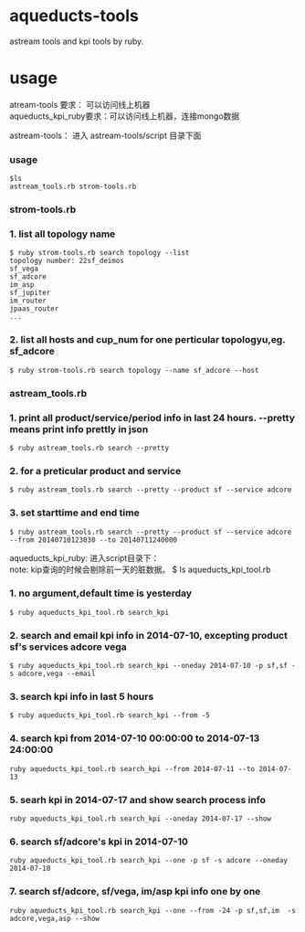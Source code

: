 aqueducts-tools
===============

astream tools and kpi tools by ruby.

usage
================
atream-tools 要求： 可以访问线上机器<br/>
aqueducts_kpi_ruby要求：可以访问线上机器，连接mongo数据

astream-tools：
  进入 astream-tools/script 目录下面<br/>
### usage
	$ls 
	astream_tools.rb strom-tools.rb
### strom-tools.rb
###	1. list all topology name
	$ ruby strom-tools.rb search topology --list
	topology number: 22sf_deimos
	sf_vega
	sf_adcore
	im_asp
	sf_jupiter
	im_router
	jpaas_router
	...
###	2. list all hosts and cup_num for one perticular topologyu,eg. sf_adcore
	$ ruby strom-tools.rb search topology --name sf_adcore --host

###	astream_tools.rb
###	1. print all product/service/period info in last 24 hours. --pretty means print info prettly in json
	$ ruby astream_tools.rb search --pretty
###	2. for a preticular product and service
	$ ruby astream_tools.rb search --pretty --product sf --service adcore
###	3. set starttime and end time 
	$ ruby astream_tools.rb search --pretty --product sf --service adcore --from 20140710123030 --to 20140711240000


aqueducts_kpi_ruby:
   进入script目录下：<br/>
   note: kip查询的时候会剔除前一天的脏数据。
	$ ls
	aqueducts_kpi_tool.rb
###	1. no argument,default time is yesterday
	$ ruby aqueducts_kpi_tool.rb search_kpi
###	2. search and email  kpi info in 2014-07-10, excepting product sf's services adcore vega
	$ ruby aqueducts_kpi_tool.rb search_kpi --oneday 2014-07-10 -p sf,sf -s adcore,vega --email
###	3. search kpi info in last 5 hours
	$ ruby aqueducts_kpi_tool.rb search_kpi --from -5
###	4. search kpi from 2014-07-10 00:00:00 to 2014-07-13 24:00:00
	ruby aqueducts_kpi_tool.rb search_kpi --from 2014-07-11 --to 2014-07-13
###	5. searh kpi in 2014-07-17 and show search process info
	ruby aqueducts_kpi_tool.rb search_kpi --oneday 2014-07-17 --show
###	6. search sf/adcore's kpi in 2014-07-10
	ruby aqueducts_kpi_tool.rb search_kpi --one -p sf -s adcore --oneday 2014-07-10
###	7. search sf/adcore, sf/vega, im/asp kpi info one by one
	ruby aqueducts_kpi_tool.rb search_kpi --one --from -24 -p sf,sf,im  -s adcore,vega,asp --show
	
	
	
	
	
	
	
	
	
	
	
	
	
	
	
    
	

